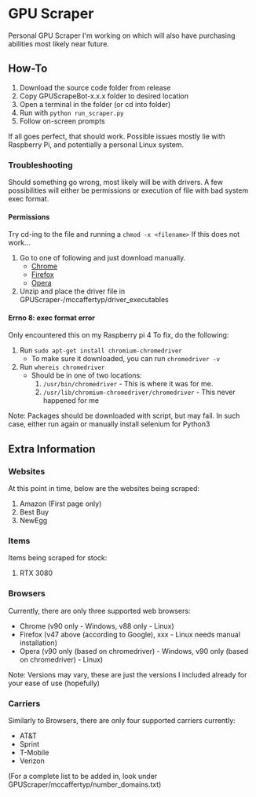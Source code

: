# GPU Scraper

Personal GPU Scraper I'm working on which will also have purchasing abilities most likely near future.

## How-To
1. Download the source code folder from release
2. Copy GPUScrapeBot-x.x.x folder to desired location
3. Open a terminal in the folder (or cd into folder)
4. Run with `python run_scraper.py`
5. Follow on-screen prompts

If all goes perfect, that should work.
Possible issues mostly lie with Raspberry Pi, and potentially a personal Linux system.

### Troubleshooting
Should something go wrong, most likely will be with drivers.
A few possibilities will either be permissions or execution of file with bad system exec format.

#### Permissions
Try cd-ing to the file and running a `chmod -x <filename>`
If this does not work...
1. Go to one of following and just download manually.
   - [Chrome](https://chromedriver.chromium.org)
   - [Firefox](https://github.com/mozilla/geckodriver/releases)
   - [Opera](https://github.com/operasoftware/operachromiumdriver/releases)
2. Unzip and place the driver file in GPUScraper-<version>/mccaffertyp/driver_executables

#### Errno 8: exec format error
Only encountered this on my Raspberry pi 4
To fix, do the following:
1. Run `sudo apt-get install chromium-chromedriver`
   - To make sure it downloaded, you can run `chromedriver -v`
2. Run `whereis chromedriver`
   - Should be in one of two locations:
      1. `/usr/bin/chromedriver` - This is where it was for me.
      2. `/usr/lib/chromium-chromedriver/chromedriver` - This never happened for me

Note: Packages should be downloaded with script, but may fail. In such case, either run again or
manually install selenium for Python3

## Extra Information
### Websites
At this point in time, below are the websites being scraped:
1. Amazon (First page only)
2. Best Buy
3. NewEgg

### Items
Items being scraped for stock:
1. RTX 3080

### Browsers
Currently, there are only three supported web browsers:
- Chrome (v90 only - Windows, v88 only - Linux)
- Firefox (v47 above (according to Google), xxx - Linux needs manual installation)
- Opera (v90 only (based on chromedriver) - Windows, v90 only (based on chromedriver) - Linux)

Note: Versions may vary, these are just the versions I included already for your ease of use (hopefully)

### Carriers
Similarly to Browsers, there are only four supported carriers currently:
- AT&T
- Sprint
- T-Mobile
- Verizon

(For a complete list to be added in, look under GPUScraper/mccaffertyp/number_domains.txt)